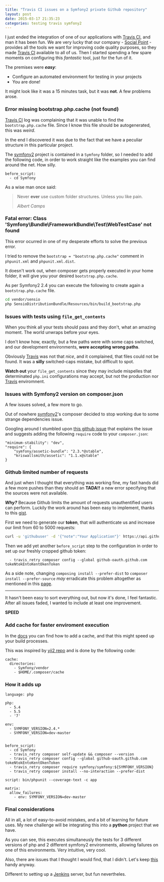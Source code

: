 ```yaml
---
title: "Travis CI issues on a Symfony2 private Github repository"
layout: post
date: 2015-03-17 21:35:23
categories: testing travis symfony2
---
```


I just ended the integration of one of our applications with [Travis CI][travis], and man it has been fun. We are very lucky that our company - [Social Point](http://engineering.socialpoint.es) - provides all the tools we want for improving code quality purposes, so they made [Travis CI][travis] available to all of us. Then I started spending a few spare moments on configuring this _fantastic_ tool, just for the fun of it.

The premises were _**easy**_:

* Configure an automated environment for testing in your projects
* You are done!

It might look like it was a 15 minutes task, but it was **not**. A few problems arose.

### Error missing bootstrap.php.cache (not found)
[Travis CI][travis] log was complaining that it was unable to find the `bootstrap.php.cache` file. Since I know this file should be autogenerated, this was _weird_.

In the end I discovered it was due to the fact that we have a peculiar structure in this particular project.

The [symfony2][symfony] project is contained in a `Symfony` folder, so I needed to add the following code, in order to work straight like the examples you can find around the net. How silly.

```
before_script:
  - cd Symfony
```

As a wise man once said:

<blockquote>
  <p>
    Never <strong>ever</strong> use custom folder structures. Unless you like pain.
  </p>
  <footer><cite title="Albert Camps">Albert Camps</cite></footer>
</blockquote>

### Fatal error: Class 'Symfony\Bundle\FrameworkBundle\Test\WebTestCase' not found
This error ocurred in one of my desperate efforts to solve the previous error.

I tried to remove the `bootstrap = "bootstrap.php.cache"` comment in `phpunit.xml` and `phpunit.xml.dist`.

It doesn't work out, when composer gets properly executed in your home folder, it will give you your desired `bootstrap.php.cache`.

As per Symfony2 2.4 you can execute the following to create again a `bootstrap.php.cache` file.

```bash
cd vendor/sensio
php SensioDistributionBundle/Resources/bin/build_bootstrap.php
```

### Issues with tests using `file_get_contents`
When you think all your tests should pass and they don't, what an amazing moment. The world unwraps before your eyes.

I don't know how, exactly, but a few paths were with some caps switched, and our development environments, **were accepting wrong paths**.

Obviously [Travis][travis] was not that _nice_, and it complained, that files could not be found. It was a **silly** switched-caps mistake, but difficult to spot.

**Watch out** your `file_get_contents` since they may include mispelles that determinated `php.ini` configurations may accept, but not the production nor [Travis][travis] enviromnent.

### Issues with Symfony2 version on composer.json
A few issues solved, a few more to go.

Out of nowhere [symfony2][symfony]'s composer decided to stop working due to some strange dependencies issue.

Googling around I stumbled upon [this github issue](https://github.com/symfony/AsseticBundle/issues/223) that explains the issue and suggests adding the following `require` code to your `composer.json`:

```
"minimum-stability": "dev",
"require": {
    "symfony/assetic-bundle": "2.3.*@stable",
    "kriswallsmith/assetic": "1.1.x@stable"
}
```

### Github limited number of requests
And just when I thought that everything was working fine, my fast hands did a few more pushes than they should an **TADA!!** a new error specifying that the sources were not available.

_**Why?**_ Because Github limits the amount of requests unauthentified users can perform. Luckily the work around has been easy to implement, thanks to this [gist](https://gist.github.com/h4cc/7680054).

First we need to generate our **token**, that will authenticate us and increase our limit from 60 to 5000 requests:

```bash
curl -u 'githubuser' -d '{"note":"Your Application"}' https://api.github.com/authorizations
```

Then we add yet another `before_script` step to the configuration in order to set up our freshly cropped github token:

```
  - travis_retry composer config --global github-oauth.github.com tokeNtokEntoKentOkenToken
```

As a side note, changing `composing install --prefer-dist` to `composer install --prefer-source` _may_ erradicate this problem altogether as mentioned in this [page](http://help.pagodabox.com/customer/portal/questions/6193893-failed-to-download-doctrine-common-from-dist-could-not-authenticate-against-github-com).

----

It hasn't been easy to sort everything out, but now it's done, I feel fantastic. After all issues faded, I wanted to include at least one improvement.

**SPEED**

### Add cache for faster enviroment execution
In the [docs]() you can find how to add a cache, and that this might speed up your build processes.

This was inspired by [yii2 repo](https://github.com/yiisoft/yii2/blob/2.0.3/.travis.yml) and is done by the following code:
```
cache:
  directories:
    - Symfony/vendor
    - $HOME/.composer/cache
```

### How it adds up
```
language: php

php:
  - 5.4
  - 5.5
  - '7'

env:
  - SYMFONY_VERSION=2.4.*
  - SYMFONY_VERSION=dev-master


before_script:
  - cd Symfony
  - travis_retry composer self-update && composer --version
  - travis_retry composer config --global github-oauth.github.com tokeNtokEntoKentOkenToken
  - travis_retry composer require symfony/symfony:${SYMFONY_VERSION}
  - travis_retry composer install --no-interaction --prefer-dist

script: bin/phpunit --coverage-text -c app

matrix:
  allow_failures:
    - env: SYMFONY_VERSION=dev-master
```

### Final considerations
All in all, a lot of easy-to-avoid mistakes, and a bit of learning for future uses. My new challenge will be integrating this into a **python** project that we have.

As you can see, this executes simultaneusly the tests for 3 different versions of php and 2 different symfony2 environments, allowing failures on one of this environments. Very intuitive, very cool.

Also, there are issues that I thought I would find, that I didn't. Let's keep [this](http://vvv.tobiassjosten.net/symfony/continuous-integration-for-your-symfony2-app/) handy anyway.

Different to setting up a [Jenkins](http://jenkins-ci.org/) server, but fun nevertheles.

[travis]: http://www.travis-ci.com
[symfony]: http://symfony.com/
